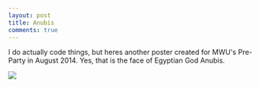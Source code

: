 ```yaml
---
layout: post
title: Anubis
comments: true
---
```


I do actually code things, but heres another poster created for MWU's Pre-Party in August 2014. Yes, that is the face of Egyptian God Anubis. 

<div class="image-responsive">
    <img src="{{ site.baseurl }}public/img/MWU-Gerd-Pre-Party.jpg" />
</div>

